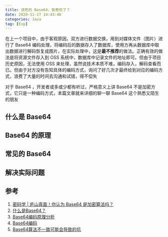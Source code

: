 ```yaml
---
title: 该死的 Base64，我惹你了？
date: 2020-11-27 14:43:46
categories: Java
tag: [Exp]
---
```


在上一个项目中，由于客观原因，双方进行数据交换，用到对媒体文件（图片）进行了 Base64 编码处理，将编码后的数据存入了数据库，使用方再从数据库中取出数据进行解码恢复成图片，在实际处理中，这是**最不推荐**的做法。正确有效的做法是将资源文件存入到 OSS 系统中，数据库中记录文件的地址即可。但由于项目历史原因，无法使用 OSS 来处理，虽然说技术本质不难，编码存入，解码查看而已。但由于对方没有告知具体的编码方式，询问了好几次才最终给到对应的编码方式，浪费了大量的时间去沟通和试错，得不偿失

<!-- more -->

对于 Base64 ，开发者或多或少都有听过，严格意义上讲 Base64 不是加密方式，它只是一种编码方式，本篇文章就来详细的聊一聊 Base64 这个熟悉又陌生的朋友

## 什么是 Base64

## Base64 的原理

## 常见的 Base64

## 解决实际问题

## 参考

1. [密码学 | 庐山真面！你认为 Base64 是加密算法吗？](https://www.jianshu.com/p/d9844bf7db6d)
2. [什么是Base64？](https://www.cnblogs.com/chenxibobo/p/14109066.html)
3. [Base64编码原理分析](https://www.cnblogs.com/libin-1/p/6165485.html)
4. [Base64编码](https://www.jianshu.com/p/e95278ed98b4)
5. [Base64算法不一致可能会导致的坑](https://www.jianshu.com/p/b6af30177c0a)